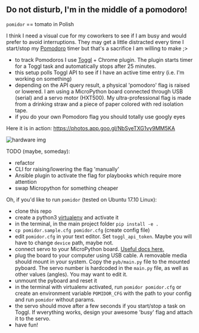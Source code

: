 ## Do not disturb, I'm in the middle of a pomodoro!

`pomidor` == tomato in Polish

I think I need a visual cue for my coworkers to see if I am busy and would prefer to avoid interruptions. They may get a little distracted every time I start/stop my [Pomodoro](https://en.wikipedia.org/wiki/Pomodoro_Technique) timer but that's a sacrifice I am willing to make ;>

* to track Pomodoros I use [Toggl](https://toggl.com) + Chrome plugin. The plugin starts timer for a Toggl task and automatically stops after 25 minutes.
* this setup polls Toggl API to see if I have an active time entry (i.e. I'm working on something)
* depending on the API query result, a physical 'pomodoro' flag is raised or lowered. I am using a MicroPython board connected through USB (serial) and a servo motor (HXT500). My ultra-professional flag is made from a drinking straw and a piece of paper colored with red isolation tape.
* if you do your own Pomodoro flag you should totally use googly eyes

Here it is in action: https://photos.app.goo.gl/NbSyeTXG1vy9MM5KA 

![hardware img](https://lh3.googleusercontent.com/JyYk-AufSYQD7SBq7ILhtbM-SrZ3e_sMbshcCB6PgVDzM4EM-sdc4r4ARyn_LFobwAf5X9ynhN54FWXU70frG1R9KZC5Txb-RyyHH_z2v8OskbleVvN_J64w3PyC1L7ZqwgAOhKM-6M=w720-h959-no)

TODO (maybe, someday):
* refactor
* CLI for raising/lowering the flag 'manually'
* Ansible plugin to activate the flag for playbooks which require more attention
* swap Micropython for something cheaper

Oh, if you'd like to
run `pomidor` (tested on Ubuntu 17.10 Linux):

* clone this repo
* create a python3 [virtualenv](https://docs.python.org/3/library/venv.html) and activate it 
* in the terminal, in the main project folder `pip install -e .`
* `cp pomidor.sample.cfg pomidor.cfg` (create config file)
* edit `pomidor.cfg` in your text editor. Set `toggl_api_token`. Maybe you will have to change `device` path, maybe not.
* connect servo to your MicroPython board. [Useful docs here.](http://docs.micropython.org/en/latest/pyboard/pyboard/tutorial/servo.html?highlight=servo)
* plug the board to your computer using USB cable. A removable media should mount in your system. Copy the `pyb/main.py` file to the mounted pyboard. The servo number is hardcoded in the `main.py` file, as well as other values (angles). You may want to edit it.
* unmount the pyboard and reset it
* in the terminal with virtualenv activated, run `pomidor pomidor.cfg` or create an environment variable `POMIDOR_CFG` with the path to your config and run `pomidor` without params.
* the servo should move after a few seconds if you start/stop a task on Toggl. If wverything works, design your awesome 'busy' flag and attach it to the servo. 
* have fun!
